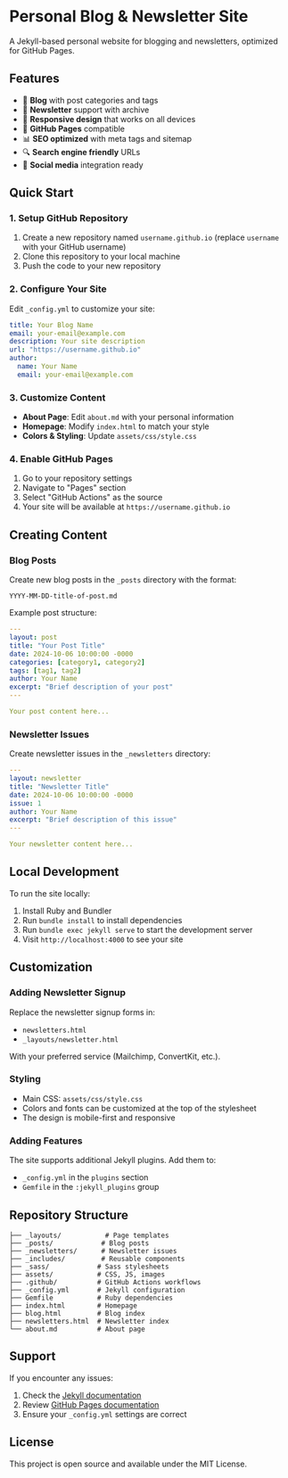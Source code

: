 # Personal Blog & Newsletter Site

A Jekyll-based personal website for blogging and newsletters, optimized for GitHub Pages.

## Features

- 📝 **Blog** with post categories and tags
- 📧 **Newsletter** support with archive
- 🎨 **Responsive design** that works on all devices
- 🚀 **GitHub Pages** compatible
- 📊 **SEO optimized** with meta tags and sitemap
- 🔍 **Search engine friendly** URLs
- 📱 **Social media** integration ready

## Quick Start

### 1. Setup GitHub Repository

1. Create a new repository named `username.github.io` (replace `username` with your GitHub username)
2. Clone this repository to your local machine
3. Push the code to your new repository

### 2. Configure Your Site

Edit `_config.yml` to customize your site:

```yaml
title: Your Blog Name
email: your-email@example.com
description: Your site description
url: "https://username.github.io"
author:
  name: Your Name
  email: your-email@example.com
```

### 3. Customize Content

- **About Page**: Edit `about.md` with your personal information
- **Homepage**: Modify `index.html` to match your style
- **Colors & Styling**: Update `assets/css/style.css`

### 4. Enable GitHub Pages

1. Go to your repository settings
2. Navigate to "Pages" section
3. Select "GitHub Actions" as the source
4. Your site will be available at `https://username.github.io`

## Creating Content

### Blog Posts

Create new blog posts in the `_posts` directory with the format:
```
YYYY-MM-DD-title-of-post.md
```

Example post structure:
```yaml
---
layout: post
title: "Your Post Title"
date: 2024-10-06 10:00:00 -0000
categories: [category1, category2]
tags: [tag1, tag2]
author: Your Name
excerpt: "Brief description of your post"
---

Your post content here...
```

### Newsletter Issues

Create newsletter issues in the `_newsletters` directory:

```yaml
---
layout: newsletter
title: "Newsletter Title"
date: 2024-10-06 10:00:00 -0000
issue: 1
author: Your Name
excerpt: "Brief description of this issue"
---

Your newsletter content here...
```

## Local Development

To run the site locally:

1. Install Ruby and Bundler
2. Run `bundle install` to install dependencies
3. Run `bundle exec jekyll serve` to start the development server
4. Visit `http://localhost:4000` to see your site

## Customization

### Adding Newsletter Signup

Replace the newsletter signup forms in:
- `newsletters.html`
- `_layouts/newsletter.html`

With your preferred service (Mailchimp, ConvertKit, etc.).

### Styling

- Main CSS: `assets/css/style.css`
- Colors and fonts can be customized at the top of the stylesheet
- The design is mobile-first and responsive

### Adding Features

The site supports additional Jekyll plugins. Add them to:
- `_config.yml` in the `plugins` section
- `Gemfile` in the `:jekyll_plugins` group

## Repository Structure

```
├── _layouts/           # Page templates
├── _posts/            # Blog posts
├── _newsletters/      # Newsletter issues
├── _includes/         # Reusable components
├── _sass/            # Sass stylesheets
├── assets/           # CSS, JS, images
├── .github/          # GitHub Actions workflows
├── _config.yml       # Jekyll configuration
├── Gemfile           # Ruby dependencies
├── index.html        # Homepage
├── blog.html         # Blog index
├── newsletters.html  # Newsletter index
└── about.md          # About page
```

## Support

If you encounter any issues:
1. Check the [Jekyll documentation](https://jekyllrb.com/)
2. Review [GitHub Pages documentation](https://docs.github.com/en/pages)
3. Ensure your `_config.yml` settings are correct

## License

This project is open source and available under the MIT License.